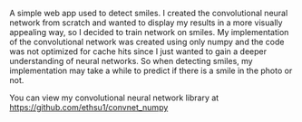A simple web app used to detect smiles. I created the convolutional neural network
from scratch and wanted to display my results in a more visually appealing way, so I
decided to train network on smiles. My implementation of the convolutional network
was created using only numpy and the code was not optimized for cache hits since I just
wanted to gain a deeper understanding of neural networks. So when detecting smiles,
my implementation may take a while to predict if there is a smile in the photo or not.

You can view my convolutional neural network library at https://github.com/ethsu1/convnet_numpy